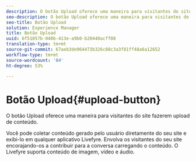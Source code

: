 ```yaml
---
description: O botão Upload oferece uma maneira para visitantes do site fazerem upload de conteúdo.
seo-description: O botão Upload oferece uma maneira para visitantes do site fazerem upload de conteúdo.
seo-title: Botão Upload
solution: Experience Manager
title: Botão Upload
uuid: 6f51057b-040b-413e-a9b0-b20440acff08
translation-type: tm+mt
source-git-commit: 67aeb3de964473b326c88c3a3f81ff48a6a12652
workflow-type: tm+mt
source-wordcount: '84'
ht-degree: 53%

---
```



# Botão Upload{#upload-button}

O botão Upload oferece uma maneira para visitantes do site fazerem upload de conteúdo.

Você pode coletar conteúdo gerado pelo usuário diretamente do seu site e exibi-lo em qualquer aplicativo Livefyre. Envolva os visitantes do seu site encorajando-os a contribuir para a conversa carregando o conteúdo. O Livefyre suporta conteúdo de imagem, vídeo e áudio.
